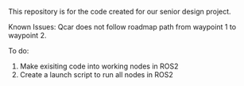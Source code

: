 This repository is for the code created for our senior design project.

Known Issues:
Qcar does not follow roadmap path from waypoint 1 to waypoint 2.

To do:
1. Make exisiting code into working nodes in ROS2
2. Create a launch script to run all nodes in ROS2
